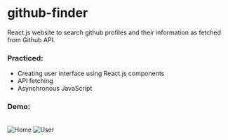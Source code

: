 # github-finder
React.js website to search github profiles and their information as fetched from Github API.

### Practiced:

* Creating user interface using React.js components
* API fetching
* Asynchronous JavaScript

### Demo:
\
![Home](https://user-images.githubusercontent.com/77956627/131302703-68524a19-4a5d-4be3-97c8-c6c09cf150c0.png)
![User](https://user-images.githubusercontent.com/77956627/131302711-f4bec0a4-8650-4305-b478-3f3c4a2ddc44.png)



